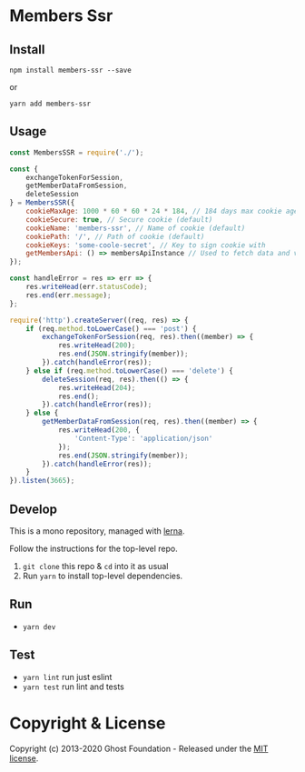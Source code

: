 # Members Ssr

## Install

`npm install members-ssr --save`

or

`yarn add members-ssr`


## Usage

```js
const MembersSSR = require('./');

const {
    exchangeTokenForSession,
    getMemberDataFromSession,
    deleteSession
} = MembersSSR({
    cookieMaxAge: 1000 * 60 * 60 * 24 * 184, // 184 days max cookie age (default)
    cookieSecure: true, // Secure cookie (default)
    cookieName: 'members-ssr', // Name of cookie (default)
    cookiePath: '/', // Path of cookie (default)
    cookieKeys: 'some-coole-secret', // Key to sign cookie with
    getMembersApi: () => membersApiInstance // Used to fetch data and verify tokens
});

const handleError = res => err => {
    res.writeHead(err.statusCode);
    res.end(err.message);
};

require('http').createServer((req, res) => {
    if (req.method.toLowerCase() === 'post') {
        exchangeTokenForSession(req, res).then((member) => {
            res.writeHead(200);
            res.end(JSON.stringify(member));
        }).catch(handleError(res));
    } else if (req.method.toLowerCase() === 'delete') {
        deleteSession(req, res).then(() => {
            res.writeHead(204);
            res.end();
        }).catch(handleError(res));
    } else {
        getMemberDataFromSession(req, res).then((member) => {
            res.writeHead(200, {
                'Content-Type': 'application/json'
            });
            res.end(JSON.stringify(member));
        }).catch(handleError(res));
    }
}).listen(3665);
```


## Develop

This is a mono repository, managed with [lerna](https://lernajs.io/).

Follow the instructions for the top-level repo.
1. `git clone` this repo & `cd` into it as usual
2. Run `yarn` to install top-level dependencies.


## Run

- `yarn dev`


## Test

- `yarn lint` run just eslint
- `yarn test` run lint and tests




# Copyright & License

Copyright (c) 2013-2020 Ghost Foundation - Released under the [MIT license](LICENSE).
